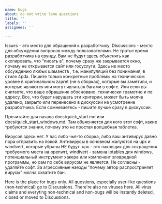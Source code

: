 ```yaml
---
name: bugs
about: do not write lame questions
title: ''
labels: ''
assignees: ''

---
```


Issues - это место для обращений к разработчику.
Discussions - место для обсуждения вопросов между пользователями.
Не тратье время разработчика на ерунду. Вам не будут здесь обьяснять как скопировать, что "писать в", почему сразу же закрывается окно, почему не открывается сайт или госуслуги. Здесь не место обсуждению любых шаманств , т.е. манипуляций без понимания, в стиле 4pda.
Пишите только конкретные проблемы на техническом уровне в оригинальном zapret (не в сборках), которые вы заметили, и которые являются или могут являться багами в софте.
Или если вы считаете, что ваше обращение обосновано, технически грамотно и по адресу.
Все, что будет нарушать эти критерии, может быть молча удалено, закрыто или перенесено в дискуссии на усмотрение разработчика.
Если сомневаетесь - пишите лучше сразу в дискуссии.

Прочитайте для начала docs/quick_start.md или docs/quick_start_windows.md.
Там обьясняется для кого этот софт, какие требуются знания, почему это не простая волшебная таблетка.

Вирусов здесь нет. У вас либо чья-то сборка, либо ваш антивирус давно пора отправить на покой. Антивирусы в основном жалуются на upx и windivert, которые убраны НЕ будут. upx - это паковщик для сокращения требуемого места на openwrt, windivert - замена iptables для windows, потенциальный инструмент хакера или компонент зловредной программы, но сам по себе вирусом не является. Не согласны - удаляйте софт. За агрессивные наезды "почему автор распространяет вирусы" молча схватите бан.


Here is the place for bugs only. All questions, especially user-like questions (non-technical) go to Discussions.
There're also no viruses here. All virus claims and everyting non-technical and non-bugs will be instantly deleted, closed or moved to Discussions.
